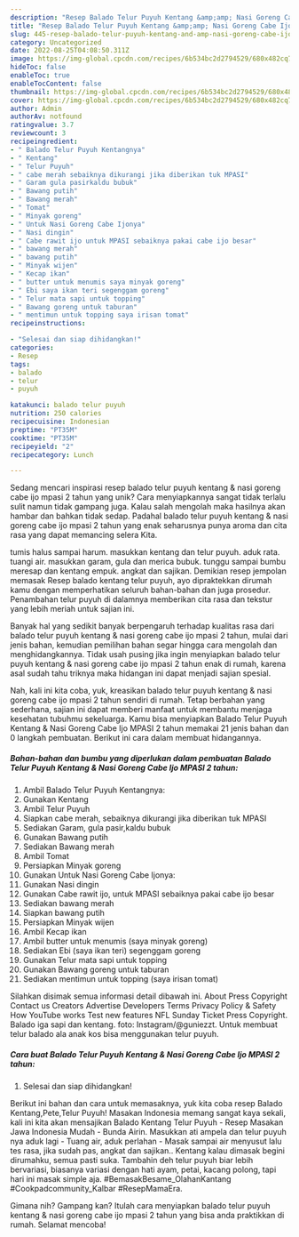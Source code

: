 ```yaml
---
description: "Resep Balado Telur Puyuh Kentang &amp;amp; Nasi Goreng Cabe Ijo MPASI 2 tahun yang Enak"
title: "Resep Balado Telur Puyuh Kentang &amp;amp; Nasi Goreng Cabe Ijo MPASI 2 tahun yang Enak"
slug: 445-resep-balado-telur-puyuh-kentang-and-amp-nasi-goreng-cabe-ijo-mpasi-2-tahun-yang-enak
category: Uncategorized
date: 2022-08-25T04:08:50.311Z
image: https://img-global.cpcdn.com/recipes/6b534bc2d2794529/680x482cq70/balado-telur-puyuh-kentang-nasi-goreng-cabe-ijo-mpasi-2-tahun-foto-resep-utama.jpg
hideToc: false
enableToc: true
enableTocContent: false
thumbnail: https://img-global.cpcdn.com/recipes/6b534bc2d2794529/680x482cq70/balado-telur-puyuh-kentang-nasi-goreng-cabe-ijo-mpasi-2-tahun-foto-resep-utama.jpg
cover: https://img-global.cpcdn.com/recipes/6b534bc2d2794529/680x482cq70/balado-telur-puyuh-kentang-nasi-goreng-cabe-ijo-mpasi-2-tahun-foto-resep-utama.jpg
author: Admin
authorAv: notfound
ratingvalue: 3.7
reviewcount: 3
recipeingredient:
- " Balado Telur Puyuh Kentangnya"
- " Kentang"
- " Telur Puyuh"
- " cabe merah sebaiknya dikurangi jika diberikan tuk MPASI"
- " Garam gula pasirkaldu bubuk"
- " Bawang putih"
- " Bawang merah"
- " Tomat"
- " Minyak goreng"
- " Untuk Nasi Goreng Cabe Ijonya"
- " Nasi dingin"
- " Cabe rawit ijo untuk MPASI sebaiknya pakai cabe ijo besar"
- " bawang merah"
- " bawang putih"
- " Minyak wijen"
- " Kecap ikan"
- " butter untuk menumis saya minyak goreng"
- " Ebi saya ikan teri segenggam goreng"
- " Telur mata sapi untuk topping"
- " Bawang goreng untuk taburan"
- " mentimun untuk topping saya irisan tomat"
recipeinstructions:

- "Selesai dan siap dihidangkan!"
categories:
- Resep
tags:
- balado
- telur
- puyuh

katakunci: balado telur puyuh 
nutrition: 250 calories
recipecuisine: Indonesian
preptime: "PT35M"
cooktime: "PT35M"
recipeyield: "2"
recipecategory: Lunch

---
```





Sedang mencari inspirasi resep balado telur puyuh kentang &amp; nasi goreng cabe ijo mpasi 2 tahun yang unik? Cara menyiapkannya sangat tidak terlalu sulit namun tidak gampang juga. Kalau salah mengolah maka hasilnya akan hambar dan bahkan tidak sedap. Padahal balado telur puyuh kentang &amp; nasi goreng cabe ijo mpasi 2 tahun yang enak seharusnya punya aroma dan cita rasa yang dapat memancing selera Kita.





tumis halus sampai harum. masukkan kentang dan telur puyuh. aduk rata. tuangi air. masukkan garam, gula dan merica bubuk. tunggu sampai bumbu meresap dan kentang empuk. angkat dan sajikan. Demikian resep jempolan memasak Resep balado kentang telur puyuh, ayo dipraktekkan dirumah kamu dengan memperhatikan seluruh bahan-bahan dan juga prosedur. Penambahan telur puyuh di dalamnya memberikan cita rasa dan tekstur yang lebih meriah untuk sajian ini.

Banyak hal yang sedikit banyak berpengaruh terhadap kualitas rasa dari balado telur puyuh kentang &amp; nasi goreng cabe ijo mpasi 2 tahun, mulai dari jenis bahan, kemudian pemilihan bahan segar hingga cara mengolah dan menghidangkannya. Tidak usah pusing jika ingin menyiapkan balado telur puyuh kentang &amp; nasi goreng cabe ijo mpasi 2 tahun enak di rumah, karena asal sudah tahu triknya maka hidangan ini dapat menjadi sajian spesial.






Nah, kali ini kita coba, yuk, kreasikan balado telur puyuh kentang &amp; nasi goreng cabe ijo mpasi 2 tahun sendiri di rumah. Tetap berbahan yang sederhana, sajian ini dapat memberi manfaat untuk membantu menjaga kesehatan tubuhmu sekeluarga. Kamu bisa menyiapkan Balado Telur Puyuh Kentang &amp; Nasi Goreng Cabe Ijo MPASI 2 tahun memakai 21 jenis bahan dan 0 langkah pembuatan. Berikut ini cara dalam membuat hidangannya.

<!--inarticleads1-->

##### Bahan-bahan dan bumbu yang diperlukan dalam pembuatan Balado Telur Puyuh Kentang &amp; Nasi Goreng Cabe Ijo MPASI 2 tahun:

1. Ambil  Balado Telur Puyuh Kentangnya:
1. Gunakan  Kentang
1. Ambil  Telur Puyuh
1. Siapkan  cabe merah, sebaiknya dikurangi jika diberikan tuk MPASI
1. Sediakan  Garam, gula pasir,kaldu bubuk
1. Gunakan  Bawang putih
1. Sediakan  Bawang merah
1. Ambil  Tomat
1. Persiapkan  Minyak goreng
1. Gunakan  Untuk Nasi Goreng Cabe Ijonya:
1. Gunakan  Nasi dingin
1. Gunakan  Cabe rawit ijo, untuk MPASI sebaiknya pakai cabe ijo besar
1. Sediakan  bawang merah
1. Siapkan  bawang putih
1. Persiapkan  Minyak wijen
1. Ambil  Kecap ikan
1. Ambil  butter untuk menumis (saya minyak goreng)
1. Sediakan  Ebi (saya ikan teri) segenggam goreng
1. Gunakan  Telur mata sapi untuk topping
1. Gunakan  Bawang goreng untuk taburan
1. Sediakan  mentimun untuk topping (saya irisan tomat)


Silahkan disimak semua informasi detail dibawah ini. About Press Copyright Contact us Creators Advertise Developers Terms Privacy Policy &amp; Safety How YouTube works Test new features NFL Sunday Ticket Press Copyright. Balado iga sapi dan kentang. foto: Instagram/@guniezzt. Untuk membuat telur balado ala anak kos bisa menggunakan telur puyuh. 

<!--inarticleads2-->

##### Cara buat Balado Telur Puyuh Kentang &amp; Nasi Goreng Cabe Ijo MPASI 2 tahun:


1. Selesai dan siap dihidangkan!

Berikut ini bahan dan cara untuk memasaknya, yuk kita coba resep Balado Kentang,Pete,Telur Puyuh! Masakan Indonesia memang sangat kaya sekali, kali ini kita akan mensajikan Balado Kentang Telur Puyuh - Resep Masakan Jawa Indonesia Mudah - Bunda Airin. Masukkan ati ampela dan telur puyuh nya aduk lagi - Tuang air, aduk perlahan - Masak sampai air menyusut lalu tes rasa, jika sudah pas, angkat dan sajikan.. Kentang kalau dimasak begini dirumahku, semua pasti suka. Tambahin deh telur puyuh biar lebih bervariasi, biasanya variasi dengan hati ayam, petai, kacang polong, tapi hari ini masak simple aja. #BemasakBesame_OlahanKantang #Cookpadcommunity_Kalbar #ResepMamaEra. 

Gimana nih? Gampang kan? Itulah cara menyiapkan balado telur puyuh kentang &amp; nasi goreng cabe ijo mpasi 2 tahun yang bisa anda praktikkan di rumah. Selamat mencoba!
